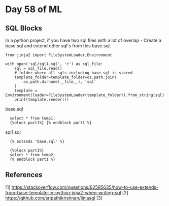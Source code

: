 # Day 58 of ML 

## SQL Blocks

In a python project, if you have two sql files with a lot of overlap - Create a base.sql and extend other sql's from this base.sql.

    from jinja2 import FileSystemLoader,Environment

    with open('sql/sql1.sql', 'r') as sql_file:
        sql = sql_file.read()
        # folder where all sqls including base.sql is stored
        template_folder=template_folder=os.path.join(
            os.path.dirname(__file__), 'sql'
        )
        template = Environment(loader=FileSystemLoader(template_folder)).from_string(sql)
        print(template.render())
        
        
base.sql

      select * from temp1;
      {%block part1%} {% endblock part1 %}
      
sql1.sql

      {% extends 'base.sql' %}

      {%block part1%}
      select * from temp2;
      {% endblock part1 %}

**References**
------------
[1] https://stackoverflow.com/questions/62585635/how-to-use-extends-from-base-template-in-python-jinja2-when-writing-sql 
[2] https://github.com/sripathikrishnan/jinjasql
[3]
